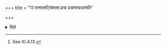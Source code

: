 +++
title = "11 तस्मात्षट्त्रिंशतम् प्राचः प्रक्रमान्प्रक्रामति"

+++

<details><summary>थिते</summary>

11. He takes thirty-six steps to the east from it,[^1] 

[^1]: See XI.4.13.  
</details>
